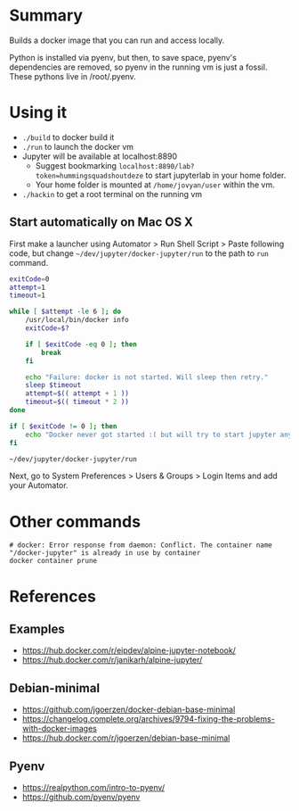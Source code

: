 # Summary

Builds a docker image that you can run and access locally. 

Python is installed via pyenv, but then, to save space, pyenv's dependencies are removed, so pyenv in the 
running vm is just a fossil. These pythons live in /root/.pyenv.

# Using it

* `./build` to docker build it
* `./run` to launch the docker vm
* Jupyter will be available at localhost:8890
    * Suggest bookmarking `localhost:8890/lab?token=hummingsquadshoutdeze` to start jupyterlab in your home folder.
    * Your home folder is mounted at `/home/jovyan/user` within the vm.
* `./hackin` to get a root terminal on the running vm

## Start automatically on Mac OS X

First make a launcher using Automator > Run Shell Script > Paste following code, but change 
`~/dev/jupyter/docker-jupyter/run` to the path to `run` command.

```bash
exitCode=0
attempt=1
timeout=1

while [ $attempt -le 6 ]; do
    /usr/local/bin/docker info
    exitCode=$?

    if [ $exitCode -eq 0 ]; then
	    break
    fi

    echo "Failure: docker is not started. Will sleep then retry."
    sleep $timeout
    attempt=$(( attempt + 1 ))
    timeout=$(( timeout * 2 ))
done

if [ $exitCode != 0 ]; then
    echo "Docker never got started :( but will try to start jupyter anyways"
fi

~/dev/jupyter/docker-jupyter/run
```

Next, go to System Preferences > Users & Groups > Login Items and add your Automator.

# Other commands

`# docker: Error response from daemon: Conflict. The container name "/docker-jupyter" is already in use by container`  
`docker container prune`

# References

## Examples

* https://hub.docker.com/r/eipdev/alpine-jupyter-notebook/
* https://hub.docker.com/r/janikarh/alpine-jupyter/

## Debian-minimal 

* https://github.com/jgoerzen/docker-debian-base-minimal
* https://changelog.complete.org/archives/9794-fixing-the-problems-with-docker-images
* https://hub.docker.com/r/jgoerzen/debian-base-minimal

## Pyenv

* https://realpython.com/intro-to-pyenv/
* https://github.com/pyenv/pyenv
